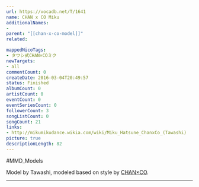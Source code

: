 ```yaml
---
url: https://vocadb.net/T/1641
name: CHAN x CO Miku
additionalNames: 
- 
parent: "[[chan-x-co-model]]"
related:

mappedNicoTags:
- タワシ式CHAN×COミク
newTargets:
- all
commentCount: 0
createDate: 2016-03-04T20:49:57
status: Finished
albumCount: 0
artistCount: 0
eventCount: 0
eventSeriesCount: 0
followerCount: 3
songListCount: 0
songCount: 21
links: 
- http://mikumikudance.wikia.com/wiki/Miku_Hatsune_ChanxCo_(Tawashi)
picture: true
descriptionLength: 82
---
```


#MMD_Models

Model by 	Tawashi, modeled based on style by [CHAN×CO](http://vocadb.net/Ar/3180).

---

